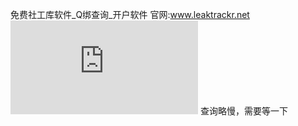 免费社工库软件_Q绑查询_开户软件
官网:www.leaktrackr.net
![图片描述](https://xkwo.com/forum.php?mod=image&aid=40029&size=300x300&key=6636bd593a692420&nocache=yes&type=fixnone)
查询略慢，需要等一下
